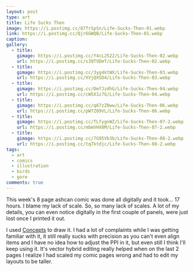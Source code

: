 ```yaml
---
layout: post
type: art
title: Life Sucks Then
image: https://i.postimg.cc/87frSpSn/Life-Sucks-Then-01.webp
link: https://i.postimg.cc/Qjr6GWQB/Life-Sucks-Then-01.webp
caption: 
gallery:
  - title: 
    gimage: https://i.postimg.cc/Y4cL2522/Life-Sucks-Then-02.webp
    url: https://i.postimg.cc/s39TVDmT/Life-Sucks-Then-02.webp
  - title: 
    gimage: https://i.postimg.cc/3yg4ktWX/Life-Sucks-Then-03.webp
    url: https://i.postimg.cc/XVjQXSD4/Life-Sucks-Then-03.webp
  - title: 
    gimage: https://i.postimg.cc/DmfJzdhG/Life-Sucks-Then-04.webp
    url: https://i.postimg.cc/cW5X1z7G/Life-Sucks-Then-04.webp
  - title: 
    gimage: https://i.postimg.cc/q67zZ0ww/Life-Sucks-Then-06.webp
    url: https://i.postimg.cc/pW7Z09VL/Life-Sucks-Then-06.webp
  - title: 
    gimage: https://i.postimg.cc/TLfygnWZ/Life-Sucks-Then-07-2.webp
    url: https://i.postimg.cc/mbmVHX0M/Life-Sucks-Then-07-2.webp
  - title: 
    gimage: https://i.postimg.cc/7G95Vb3b/Life-Sucks-Then-08-2.webp
    url: https://i.postimg.cc/tq7ktdjc/Life-Sucks-Then-08-2.webp
tags:
  - art
  - comics
  - illustration
  - birds
  - gore
comments: true
---
```

This week's 8 page ashcan comic was done all digitally and it took... 17 hours.    I blame my lack of scale.  So, so many lack of scales.  A lot of my details, you can even notice digitally in the first couple of panels, were just lost once I printed it out.

I used [Concepts](https://concepts.app/) to draw it.  I had a lot of complaints while I was getting familiar with it, it still really sucks with precision as you can't even align items and I have no idea how to adjust the PPI in it, but even still I think I'll keep using it.  It's vector hybrid editing really helped when on the last 2 pages I realize I had scaled my comic pages wrong and had to edit my layouts to be taller.